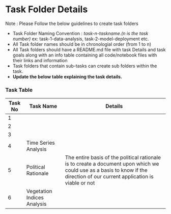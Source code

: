 # Task Folder Details

Note : Please Follow the below guidelines to create task folders
- Task Folder Naming Convention : _task-n-taskname.(n is the task number)_  ex: task-1-data-analysis, task-2-model-deployment etc.
- All Task folder names should be in chronologial order (from 1 to n)
- All Task folders should have a README.md file with task Details and task goals along with an info table containing all code/notebook files with their links and information
- Task folders that contain sub-tasks can create sub folders within the task.
- __Update the below table explaining the task details.__

### Task Table

| Task No| Task Name | Details |
|-|-|-|
|1|         |         |
|2|         |         |
|3|         |         |
|4|   Time Series Analysis      |         |
|5|Political Rationale| The entire basis of the political rationale is to create a document upon which we could use as a basis to know if the direction of our current application is viable or not|                  
|6|    Vegetation Indices Analysis     |         |
